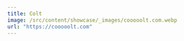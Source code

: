 ```yaml
---
title: Colt
image: /src/content/showcase/_images/cooooolt.com.webp
url: "https://cooooolt.com"
---
```

